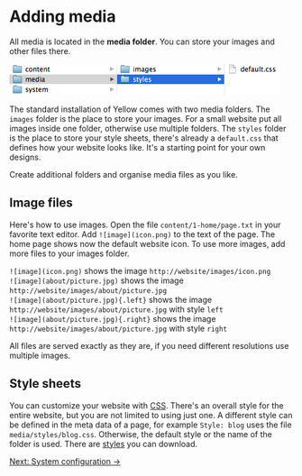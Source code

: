 Adding media
============
All media is located in the **media folder**. You can store your images and other files there.

![Screenshot](media-screenshot.png?raw=true)

The standard installation of Yellow comes with two media folders. The `images` folder is the place to store your images. For a small website put all images inside one folder, otherwise use multiple folders. The `styles` folder is the place to store your style sheets, there's already a `default.css` that defines how your website looks like. It's a starting point for your own designs.

Create additional folders and organise media files as you like.

Image files
-----------
Here's how to use images. Open the file `content/1-home/page.txt` in your favorite text editor. Add `![image](icon.png)` to the text of the page. The home page shows now the default website icon. To use more images, add more files to your images folder.

`![image](icon.png)` shows the image `http://website/images/icon.png`  
`![image](about/picture.jpg)` shows the image `http://website/images/about/picture.jpg`  
`![image](about/picture.jpg){.left}` shows the image `http://website/images/about/picture.jpg` with style `left`  
`![image](about/picture.jpg){.right}` shows the image `http://website/images/about/picture.jpg` with style `right`  

All files are served exactly as they are, if you need different resolutions use multiple images.

Style sheets
------------
You can customize your website with [CSS](http://en.wikipedia.org/wiki/CSS). There's an overall style for the entire website, but you are not limited to using just one. A different style can be defined in the meta data of a page, for example `Style: blog` uses the file `media/styles/blog.css`. Otherwise, the default style or the name of the folder is used. There are [styles](https://github.com/markseu/yellowcms-extensions/tree/master/styles) you can download.

[Next: System configuration →](system.md)